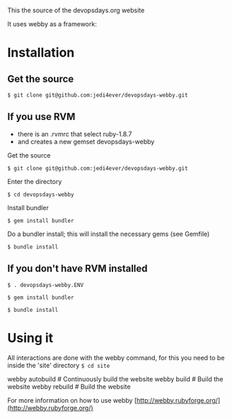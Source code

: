 This the source of the devopsdays.org website

It uses webby as a framework:

# Installation
## Get the source
`$ git clone git@github.com:jedi4ever/devopsdays-webby.git`

## If you use RVM

- there is an .rvmrc that select ruby-1.8.7
- and creates a new gemset devopsdays-webby

Get the source

`$ git clone git@github.com:jedi4ever/devopsdays-webby.git`

Enter the directory

`$ cd devopsdays-webby`

Install bundler

`$ gem install bundler`

Do a bundler install; this will install the necessary gems (see Gemfile)

`$ bundle install`

## If you don't have RVM installed

`$ . devopsdays-webby.ENV`

`$ gem install bundler`

`$ bundle install`

# Using it
All interactions are done with the webby command, for this you need to be inside the 'site' directory
`$ cd site`

webby autobuild          # Continuously build the website
webby build              # Build the website
webby rebuild              # Build the website

For more information on how to use webby
[http://webby.rubyforge.org/](http://webby.rubyforge.org/)

